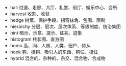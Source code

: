 - hall 过道、走廊、大厅、礼堂、前厅、娱乐中心、会所
- harvest 收割、收获
- hedge 树篱、保护手段、拐弯抹角、包围、限制
- hierarchy 分层、层次、层次体系、等级制度、统治集团
- hint 暗示、示意、提示、征兆、迹象
- histogram 柱状图、直方图
- homo 高、同、人属、人类、佃户、侍从
- hook 钩、挂钩、吸引人的东西、钩住、挂住
- hybrid 混合的、杂种的、杂交、混合物、合成物